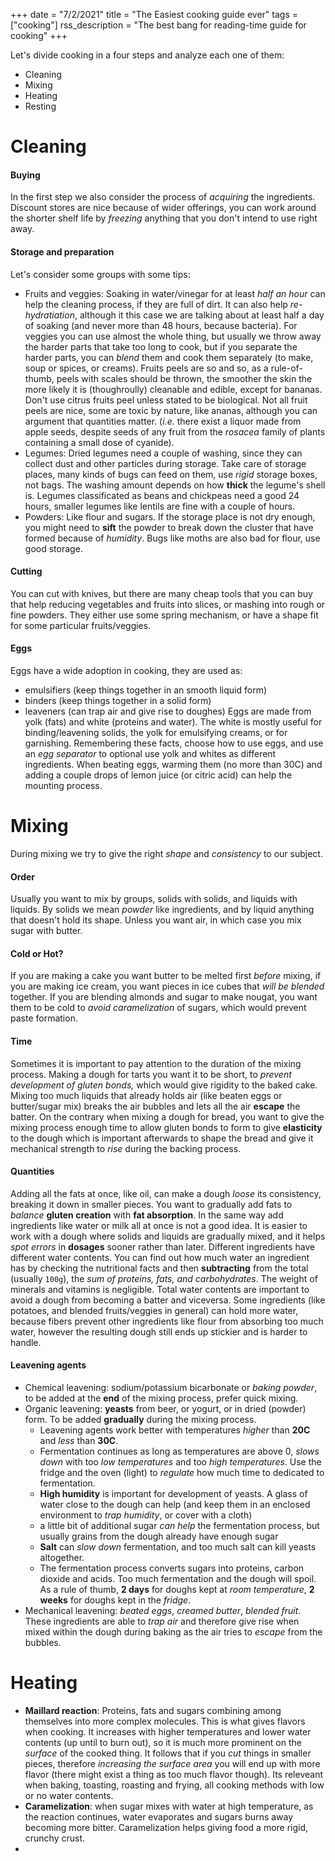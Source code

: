+++
date = "7/2/2021"
title = "The Easiest cooking guide ever"
tags = ["cooking"]
rss_description = "The best bang for reading-time guide for cooking"
+++

Let's divide cooking in a four steps and analyze each one of them:

- Cleaning
- Mixing
- Heating
- Resting

# Cleaning
#### Buying
In the first step we also consider the process of _acquiring_ the ingredients. Discount stores are nice because of wider offerings, you can work around the shorter shelf life by _freezing_ anything that you don't intend to use right away.

#### Storage and preparation
Let's consider some groups with some tips:
- Fruits and veggies:
  Soaking in water/vinegar for at least *half an hour* can help the cleaning process, if they are full of dirt. It can also help *re-hydratiation*, although it this case we are talking about at least half a day of soaking (and never more than 48 hours, because bacteria).
  For veggies you can use almost the whole thing, but usually we throw away the harder parts that take too long to cook, but if you separate the harder parts, you can *blend* them and cook them separately (to make, soup or spices, or creams).
  Fruits peels are so and so, as a rule-of-thumb, peels with scales should be thrown, the smoother the skin the more likely it is (thoughroully) cleanable and edible, except for bananas. Don't use citrus fruits peel unless stated to be biological. Not all fruit peels are nice, some are toxic by nature, like ananas, although you can argument that quantities matter. (_i.e._ there exist a liquor made from apple seeds, despite seeds of any fruit from the _rosacea_ family of plants containing a small dose of cyanide).
- Legumes: 
  Dried legumes need a couple of washing, since they can collect dust and other particles during storage. Take care of storage places, many kinds of bugs can feed on them, use _rigid_ storage boxes, not bags.
  The washing amount depends on how **thick** the legume's shell is. Legumes classificated as beans and chickpeas need a good 24 hours, smaller legumes like lentils are fine with a couple of hours.
- Powders:
  Like flour and sugars. If the storage place is not dry enough, you might need to **sift** the powder to break down the cluster that have formed because of _humidity_. Bugs like moths are also bad for flour, use good storage.

#### Cutting
You can cut with knives, but there are many cheap tools that you can buy that help reducing vegetables and fruits into slices, or mashing into rough or fine powders. They either use some spring mechanism, or have a shape fit for some particular fruits/veggies.

#### Eggs
Eggs have a wide adoption in cooking, they are used as:
- emulsifiers (keep things together in an smooth liquid form)
- binders (keep things together in a solid form)
- leaveners (can trap air and give rise to doughes)
Eggs are made from yolk (fats) and white (proteins and water). The white is mostly useful for binding/leavening solids, the yolk for emulsifying creams, or for garnishing. 
Remembering these facts, choose how to use eggs, and use an _egg separator_ to optional use yolk and whites as different ingredients.
When beating eggs, warming them (no more than 30C) and adding a couple drops of lemon juice (or citric acid) can help the mounting process.

# Mixing
During mixing we try to give the right _shape_ and _consistency_ to our subject.

#### Order
Usually you want to mix by groups, solids with solids, and liquids with liquids. By solids we mean _powder_ like ingredients, and by liquid anything that doesn't hold its shape. Unless you want air, in which case you mix sugar with butter.

#### Cold or Hot?
If you are making a cake you want butter to be melted first _before_ mixing, if you are making ice cream, you want pieces in ice cubes that _will be blended_ together. If you are blending almonds and sugar to make nougat, you want them to be cold to _avoid caramelization_ of sugars, which would prevent paste formation.

#### Time
Sometimes it is important to pay attention to the duration of the mixing process. Making a dough for tarts you want it to be short, to _prevent development of gluten bonds,_ which would give rigidity to the baked cake. Mixing too much liquids that already holds air (like beaten eggs or butter/sugar mix) breaks the air bubbles and lets all the air **escape** the batter. On the contrary when mixing a dough for bread, you want to give the mixing process enough time to allow gluten bonds to form to give **elasticity** to the dough which is important afterwards to shape the bread and give it mechanical strength to _rise_ during the backing process.

#### Quantities
Adding all the fats at once, like oil, can make a dough _loose_ its consistency, breaking it down in smaller pieces. You want to gradually add fats to _balance_ **gluten creation** with **fat absorption**. In the same way add ingredients like water or milk all at once is not a good idea. It is easier to work with a dough where solids and liquids are gradually mixed, and it helps _spot errors_ in **dosages** sooner rather than later. 
Different ingredients have different water contents. You can find out how much water an ingredient has by checking the nutritional facts and then **subtracting** from the total (usually `100g`), the _sum of proteins, fats, and carbohydrates_. The weight of minerals and vitamins is negligible.
Total water contents are important to avoid a dough from becoming a batter and viceversa. Some ingredients (like potatoes, and blended fruits/veggies in general) can hold more water, because fibers prevent other ingredients like flour from absorbing too much water, however the resulting dough still ends up stickier and is harder to handle.

#### Leavening agents
- Chemical leavening: sodium/potassium bicarbonate or _baking powder_, to be added at the **end** of the mixing process, prefer quick mixing.
- Organic leavening: **yeasts** from beer, or yogurt, or in dried (powder) form. To be added **gradually** during the mixing process. 
  - Leavening agents work better with temperatures _higher_ than **20C** and _less_ than **30C**. 
  - Fermentation continues as long as temperatures are above 0, _slows down_ with too _low temperatures_ and too _high temperatures_. Use the fridge and the oven (light) to _regulate_ how much time to dedicated to fermentation.
  - **High humidity** is important for development of yeasts. A glass of water close to the dough can help (and keep them in an enclosed environment to _trap humidity_, or cover with a cloth)
  - a little bit of additional sugar _can help_ the fermentation process, but usually grains from the dough already have enough sugar
  - **Salt** can _slow down_ fermentation, and too much salt can kill yeasts altogether.
  - The fermentation process converts sugars into proteins, carbon dioxide and acids. Too much fermentation and the dough will spoil. As a rule of thumb, **2 days** for doughs kept at _room temperature_, **2 weeks** for doughs kept in the _fridge_.
- Mechanical leavening: _beated eggs_, _creamed butter_, _blended fruit_. These ingredients are able to _trap air_ and therefore give rise when mixed within the dough during baking as the air tries to _escape_ from the bubbles.

# Heating
- **Maillard reaction**: Proteins, fats and sugars combining among themselves into more complex molecules. This is what gives flavors when cooking. It increases with higher temperatures and lower water contents (up until to burn out), so it is much more prominent on the _surface_ of the cooked thing. It follows that if you _cut_ things in smaller pieces, therefore _increasing the surface area_ you will end up with more flavor (there might exist a thing as too much flavor though). Its releveant when baking, toasting, roasting and frying, all cooking methods with low or no water contents.
- **Caramelization**: when sugar mixes with water at high temperature, as the reaction continues, water evaporates and sugars burns away becoming more bitter. Caramelization helps giving food a more rigid, crunchy crust.
- 

